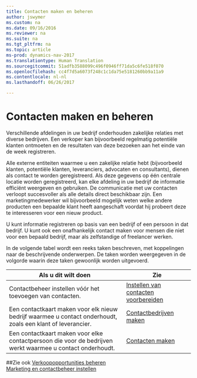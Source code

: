 ```yaml
---
title: Contacten maken en beheren
author: jswymer
ms.custom: na
ms.date: 09/16/2016
ms.reviewer: na
ms.suite: na
ms.tgt_pltfrm: na
ms.topic: article
ms-prod: dynamics-nav-2017
ms.translationtype: Human Translation
ms.sourcegitcommit: 51adfb3588099c496f0946ff71da5c6fe518f070
ms.openlocfilehash: cc4f7d5a6073f248c1c1da75e5181260bb9a11a9
ms.contentlocale: nl-nl
ms.lasthandoff: 06/26/2017

---
```

# <a name="create-and-manage-contacts"></a>Contacten maken en beheren
Verschillende afdelingen in uw bedrijf onderhouden zakelijke relaties met diverse bedrijven. Een verkoper kan bijvoorbeeld regelmatig potentiële klanten ontmoeten en de resultaten van deze bezoeken aan het einde van de week registreren.

Alle externe entiteiten waarmee u een zakelijke relatie hebt (bijvoorbeeld klanten, potentiële klanten, leveranciers, advocaten en consultants), dienen als contact te worden geregistreerd. Als deze gegevens op één centrale locatie worden geregistreerd, kan elke afdeling in uw bedrijf de informatie efficiënt weergeven en gebruiken. De communicatie met uw contacten verloopt succesvoller als alle details direct beschikbaar zijn. Een marketingmedewerker wil bijvoorbeeld mogelijk weten welke andere producten een bepaalde klant heeft aangeschaft voordat hij probeert deze te interesseren voor een nieuw product.

U kunt informatie registreren op basis van een bedrijf of een persoon in dat bedrijf. U kunt ook een onafhankelijk contact maken voor mensen die niet voor een bepaald bedrijf, maar als zelfstandige of freelancer werken.

In de volgende tabel wordt een reeks taken beschreven, met koppelingen naar de beschrijvende onderwerpen. De taken worden weergegeven in de volgorde waarin deze taken gewoonlijk worden uitgevoerd.

|Als u dit wilt doen |Zie |
|---|----|
|Contactbeheer instellen vóór het toevoegen van contacten.|[Instellen van contacten voorbereiden](marketing-setup-contacts.md)|
|Een contactkaart maken voor elk nieuw bedrijf waarmee u contact onderhoudt, zoals een klant of leverancier.|[Contactbedrijven maken](marketing-create-contact-companies.md)|
|Een contactkaart maken voor elke contactpersoon die voor de bedrijven werkt waarmee u contact onderhoudt.|[Contacten maken](marketing-create-contact-persons.md)|

##<a name="see-also"></a>Zie ook
[Verkoopopportunities beheren](marketing-manage-sales-opportunities.md)  
[Marketing en contactbeheer instellen](marketing-setup-marketing.md)  

